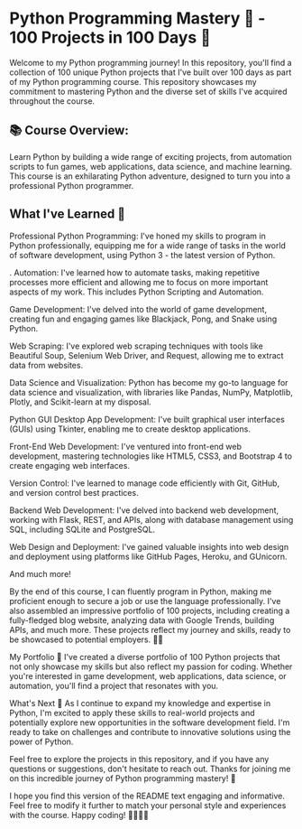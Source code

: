 # Python Programming Mastery 🐍 - 100 Projects in 100 Days 🚀

Welcome to my Python programming journey! In this repository, you'll find a collection of 100 unique Python projects that I've built over 100 days as part of my Python programming course. This repository showcases my commitment to mastering Python and the diverse set of skills I've acquired throughout the course.

## 📚 Course Overview:
Learn Python by building a wide range of exciting projects, from automation scripts to fun games, web applications, data science, and machine learning. This course is an exhilarating Python adventure, designed to turn you into a professional Python programmer.

## What I've Learned 🧠
Professional Python Programming: I've honed my skills to program in Python professionally, equipping me for a wide range of tasks in the world of software development, using Python 3 - the latest version of Python.

. Automation: I've learned how to automate tasks, making repetitive processes more efficient and allowing me to focus on more important aspects of my work. This includes Python Scripting and Automation.

Game Development: I've delved into the world of game development, creating fun and engaging games like Blackjack, Pong, and Snake using Python.

Web Scraping: I've explored web scraping techniques with tools like Beautiful Soup, Selenium Web Driver, and Request, allowing me to extract data from websites.

Data Science and Visualization: Python has become my go-to language for data science and visualization, with libraries like Pandas, NumPy, Matplotlib, Plotly, and Scikit-learn at my disposal.

Python GUI Desktop App Development: I've built graphical user interfaces (GUIs) using Tkinter, enabling me to create desktop applications.

Front-End Web Development: I've ventured into front-end web development, mastering technologies like HTML5, CSS3, and Bootstrap 4 to create engaging web interfaces.

Version Control: I've learned to manage code efficiently with Git, GitHub, and version control best practices.

Backend Web Development: I've delved into backend web development, working with Flask, REST, and APIs, along with database management using SQL, including SQLite and PostgreSQL.

Web Design and Deployment: I've gained valuable insights into web design and deployment using platforms like GitHub Pages, Heroku, and GUnicorn.

And much more!

By the end of this course, I can fluently program in Python, making me proficient enough to secure a job or use the language professionally. I've also assembled an impressive portfolio of 100 projects, including creating a fully-fledged blog website, analyzing data with Google Trends, building APIs, and much more. These projects reflect my journey and skills, ready to be showcased to potential employers. 📂💼


My Portfolio 🌟
I've created a diverse portfolio of 100 Python projects that not only showcase my skills but also reflect my passion for coding. Whether you're interested in game development, web applications, data science, or automation, you'll find a project that resonates with you.

What's Next 🚀
As I continue to expand my knowledge and expertise in Python, I'm excited to apply these skills to real-world projects and potentially explore new opportunities in the software development field. I'm ready to take on challenges and contribute to innovative solutions using the power of Python.

Feel free to explore the projects in this repository, and if you have any questions or suggestions, don't hesitate to reach out. Thanks for joining me on this incredible journey of Python programming mastery! 🙌

I hope you find this version of the README text engaging and informative. Feel free to modify it further to match your personal style and experiences with the course. Happy coding! 🐍👨‍💻🚀
